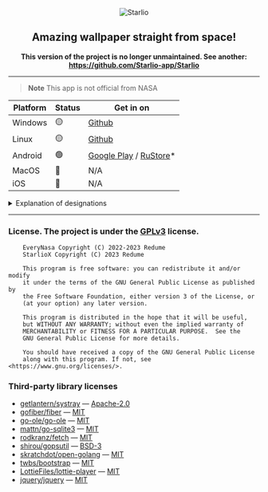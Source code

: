 <p align="center"><img src="web/static/image/icons/favicon.png" alt="Starlio"></p>
<h2 align="center"> Amazing wallpaper straight from space! </h2>

**<p align="center">This version of the project is no longer unmaintained. See another: https://github.com/Starlio-app/Starlio</p>**

---
    
> **Note**
> This app is not official from NASA

| Platform | Status | Get in on                                        | 
|----------|--------|--------------------------------------------------|
| Windows  | 🟡     | [Github][windows-download]                       |
| Linux    | 🟡     | [Github][linux-download]                         |
| Android  | 🟢     | [Google Play][google-play] / [RuStore][rustore]* |
| MacOS    | 🔴     | N/A                                              |
| iOS      | 🔴     | N/A                                              |

<details>
<summary>Explanation of designations</summary>

#### 🟢 — Development for the platform is supported to date
#### 🟡 — Development was earlier, but was discontinued
#### 🔴 — Not available for this platform
#### * — Loaded an old version, to get the current version it is better to install from [Google Play][google-play]
</details>

---

[windows-download]: https://github.com/Starlio-app/StarlioX/releases/latest
[linux-download]: https://github.com/Starlio-app/StarlioX/releases/download/v1.6/Starlio

[google-play]: https://play.google.com/store/apps/details?id=ru.murzify.everynasa
[rustore]: https://apps.rustore.ru/app/ru.murzify.everynasa

### License. The project is under the [GPLv3](https://www.gnu.org/licenses/gpl-3.0.html) license.

```
    EveryNasa Copyright (C) 2022-2023 Redume
    StarlioX Copyright (C) 2023 Redume

    This program is free software: you can redistribute it and/or modify
    it under the terms of the GNU General Public License as published by
    the Free Software Foundation, either version 3 of the License, or
    (at your option) any later version.

    This program is distributed in the hope that it will be useful,
    but WITHOUT ANY WARRANTY; without even the implied warranty of
    MERCHANTABILITY or FITNESS FOR A PARTICULAR PURPOSE.  See the
    GNU General Public License for more details.

    You should have received a copy of the GNU General Public License
    along with this program. If not, see <https://www.gnu.org/licenses/>.
```

### Third-party library licenses
- [getlantern/systray](https://github.com/getlantern/systray) — [Apache-2.0](https://github.com/getlantern/systray/blob/master/LICENSE)
- [gofiber/fiber](https://github.com/gofiber/fiber) — [MIT](https://github.com/gofiber/fiber/blob/master/LICENSE)
- [go-ole/go-ole](https://github.com/go-ole/go-ole) — [MIT](https://github.com/go-ole/go-ole/blob/master/LICENSE)
- [mattn/go-sqlite3](https://github.com/mattn/go-sqlite3) — [MIT](https://github.com/mattn/go-sqlite3/blob/master/LICENSE)
- [rodkranz/fetch](https://github.com/rodkranz/fetch) — [MIT](https://github.com/rodkranz/fetch/blob/master/LICENSE)
- [shirou/gopsutil](https://github.com/shirou/gopsutil) — [BSD-3](https://github.com/shirou/gopsutil/blob/master/LICENSE)
- [skratchdot/open-golang](https://github.com/skratchdot/open-golang) — [MIT](https://github.com/skratchdot/open-golang/blob/master/LICENSE)
- [twbs/bootstrap](https://github.com/twbs/bootstrap) — [MIT](https://github.com/twbs/bootstrap/blob/main/LICENSE)
- [LottieFiles/lottie-player](https://github.com/LottieFiles/lottie-player) — [MIT](https://github.com/LottieFiles/lottie-player/blob/master/LICENSE)
- [jquery/jquery](https://github.com/jquery/jquery) — [MIT](https://github.com/jquery/jquery/blob/main/LICENSE.txt)
